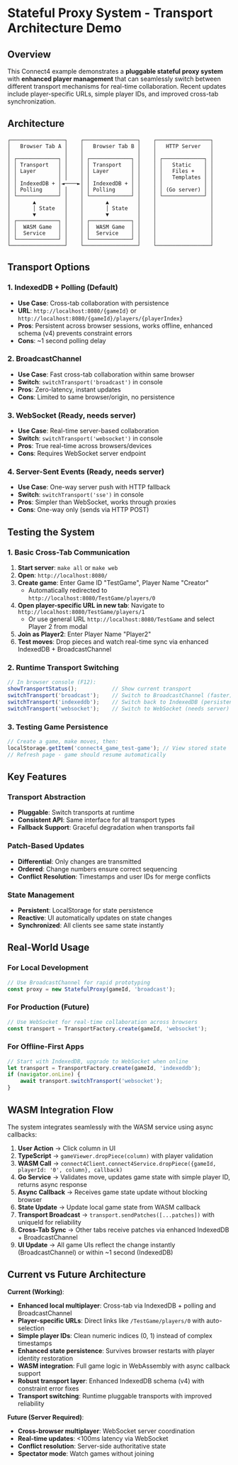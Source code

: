 # Stateful Proxy System - Transport Architecture Demo

## Overview

This Connect4 example demonstrates a **pluggable stateful proxy system** with **enhanced player management** that can seamlessly switch between different transport mechanisms for real-time collaboration. Recent updates include player-specific URLs, simple player IDs, and improved cross-tab synchronization.

## Architecture

```
┌─────────────────┐    ┌─────────────────┐    ┌─────────────────┐
│   Browser Tab A │    │   Browser Tab B │    │   HTTP Server   │
│                 │    │                 │    │                 │
│ ┌─────────────┐ │    │ ┌─────────────┐ │    │ ┌─────────────┐ │
│ │ Transport   │ │    │ │ Transport   │ │    │ │   Static    │ │
│ │ Layer       │ │    │ │ Layer       │ │    │ │   Files +   │ │
│ │             │ │    │ │             │ │    │ │   Templates │ │
│ │ IndexedDB + │◄────►│ │ IndexedDB + │ │    │ │             │ │
│ │ Polling     │ │    │ │ Polling     │ │    │ │ (Go server) │ │
│ └─────────────┘ │    │ └─────────────┘ │    │ └─────────────┘ │
│       ▲         │    │       ▲         │    │                 │
│       │ State   │    │       │ State   │    │                 │
│       ▼         │    │       ▼         │    │                 │
│ ┌─────────────┐ │    │ ┌─────────────┐ │    │                 │
│ │  WASM Game  │ │    │ │  WASM Game  │ │    │                 │
│ │  Service    │ │    │ │  Service    │ │    │                 │
│ └─────────────┘ │    │ └─────────────┘ │    │                 │
└─────────────────┘    └─────────────────┘    └─────────────────┘
```

## Transport Options

### 1. IndexedDB + Polling (Default)
- **Use Case**: Cross-tab collaboration with persistence
- **URL**: `http://localhost:8080/{gameId}` or `http://localhost:8080/{gameId}/players/{playerIndex}`
- **Pros**: Persistent across browser sessions, works offline, enhanced schema (v4) prevents constraint errors
- **Cons**: ~1 second polling delay

### 2. BroadcastChannel
- **Use Case**: Fast cross-tab collaboration within same browser
- **Switch**: `switchTransport('broadcast')` in console
- **Pros**: Zero-latency, instant updates
- **Cons**: Limited to same browser/origin, no persistence

### 3. WebSocket (Ready, needs server)
- **Use Case**: Real-time server-based collaboration
- **Switch**: `switchTransport('websocket')` in console
- **Pros**: True real-time across browsers/devices
- **Cons**: Requires WebSocket server endpoint

### 4. Server-Sent Events (Ready, needs server)
- **Use Case**: One-way server push with HTTP fallback
- **Switch**: `switchTransport('sse')` in console
- **Pros**: Simpler than WebSocket, works through proxies
- **Cons**: One-way only (sends via HTTP POST)

## Testing the System

### 1. Basic Cross-Tab Communication
1. **Start server**: `make all` or `make web`
2. **Open**: `http://localhost:8080/`
3. **Create game**: Enter Game ID "TestGame", Player Name "Creator"
   - Automatically redirected to `http://localhost:8080/TestGame/players/0`
4. **Open player-specific URL in new tab**: Navigate to `http://localhost:8080/TestGame/players/1`
   - Or use general URL `http://localhost:8080/TestGame` and select Player 2 from modal
5. **Join as Player2**: Enter Player Name "Player2"
6. **Test moves**: Drop pieces and watch real-time sync via enhanced IndexedDB + BroadcastChannel

### 2. Runtime Transport Switching
```javascript
// In browser console (F12):
showTransportStatus();           // Show current transport
switchTransport('broadcast');    // Switch to BroadcastChannel (faster)
switchTransport('indexeddb');    // Switch back to IndexedDB (persistent)
switchTransport('websocket');    // Switch to WebSocket (needs server)
```

### 3. Testing Game Persistence
```javascript
// Create a game, make moves, then:
localStorage.getItem('connect4_game_test-game'); // View stored state
// Refresh page - game should resume automatically
```

## Key Features

### Transport Abstraction
- **Pluggable**: Switch transports at runtime
- **Consistent API**: Same interface for all transport types
- **Fallback Support**: Graceful degradation when transports fail

### Patch-Based Updates
- **Differential**: Only changes are transmitted
- **Ordered**: Change numbers ensure correct sequencing
- **Conflict Resolution**: Timestamps and user IDs for merge conflicts

### State Management
- **Persistent**: LocalStorage for state persistence
- **Reactive**: UI automatically updates on state changes
- **Synchronized**: All clients see same state instantly

## Real-World Usage

### For Local Development
```javascript
// Use BroadcastChannel for rapid prototyping
const proxy = new StatefulProxy(gameId, 'broadcast');
```

### For Production (Future)
```javascript
// Use WebSocket for real-time collaboration across browsers
const transport = TransportFactory.create(gameId, 'websocket');
```

### For Offline-First Apps
```javascript
// Start with IndexedDB, upgrade to WebSocket when online
let transport = TransportFactory.create(gameId, 'indexeddb');
if (navigator.onLine) {
    await transport.switchTransport('websocket');
}
```

## WASM Integration Flow

The system integrates seamlessly with the WASM service using async callbacks:

1. **User Action** → Click column in UI
2. **TypeScript** → `gameViewer.dropPiece(column)` with player validation
3. **WASM Call** → `connect4Client.connect4Service.dropPiece({gameId, playerId: '0', column}, callback)`
4. **Go Service** → Validates move, updates game state with simple player ID, returns async response
5. **Async Callback** → Receives game state update without blocking browser
6. **State Update** → Update local game state from WASM callback
7. **Transport Broadcast** → `transport.sendPatches([...patches])` with uniqueId for reliability
8. **Cross-Tab Sync** → Other tabs receive patches via enhanced IndexedDB + BroadcastChannel
9. **UI Update** → All game UIs reflect the change instantly (BroadcastChannel) or within ~1 second (IndexedDB)

## Current vs Future Architecture

**Current (Working)**:
- **Enhanced local multiplayer**: Cross-tab via IndexedDB + polling and BroadcastChannel
- **Player-specific URLs**: Direct links like `/TestGame/players/0` with auto-selection
- **Simple player IDs**: Clean numeric indices (0, 1) instead of complex timestamps
- **Enhanced state persistence**: Survives browser restarts with player identity restoration
- **WASM integration**: Full game logic in WebAssembly with async callback support
- **Robust transport layer**: Enhanced IndexedDB schema (v4) with constraint error fixes
- **Transport switching**: Runtime pluggable transports with improved reliability

**Future (Server Required)**:
- **Cross-browser multiplayer**: WebSocket server coordination
- **Real-time updates**: <100ms latency via WebSocket
- **Conflict resolution**: Server-side authoritative state
- **Spectator mode**: Watch games without joining

